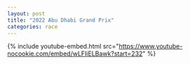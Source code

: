```yaml
---
layout: post
title: "2022 Abu Dhabi Grand Prix"
categories: race
---
```


{% include youtube-embed.html src="https://www.youtube-nocookie.com/embed/wLFIiELBawk?start=232" %}
